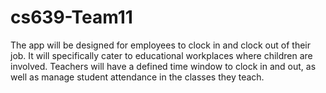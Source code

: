 # cs639-Team11

The app will be designed for employees to clock in and clock out of their job. It will specifically cater to educational workplaces where children are involved. Teachers will have a defined time window to clock in and out, as well as manage student attendance in the classes they teach.
